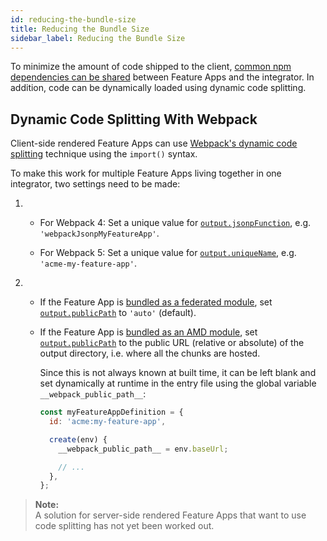 ```yaml
---
id: reducing-the-bundle-size
title: Reducing the Bundle Size
sidebar_label: Reducing the Bundle Size
---
```


To minimize the amount of code shipped to the client, [common npm dependencies
can be shared][sharing-npm-dependencies] between Feature Apps and the
integrator. In addition, code can be dynamically loaded using dynamic code
splitting.

## Dynamic Code Splitting With Webpack

Client-side rendered Feature Apps can use [Webpack's dynamic code
splitting][dynamic-imports] technique using the `import()` syntax.

To make this work for multiple Feature Apps living together in one integrator,
two settings need to be made:

1.  - For Webpack 4: Set a unique value for
      [`output.jsonpFunction`][output-jsonpfunction], e.g.
      `'webpackJsonpMyFeatureApp'`.

    - For Webpack 5: Set a unique value for
      [`output.uniqueName`][output-uniquename], e.g. `'acme-my-feature-app'`.

1.  - If the Feature App is [bundled as a federated
      module][federated-feature-app], set
      [`output.publicPath`][output-publicpath] to `'auto'` (default).

    - If the Feature App is [bundled as an AMD module][amd-module], set
      [`output.publicPath`][output-publicpath] to the public URL (relative or
      absolute) of the output directory, i.e. where all the chunks are hosted.

      Since this is not always known at built time, it can be left blank and set
      dynamically at runtime in the entry file using the global variable
      `__webpack_public_path__`:

      ```js
      const myFeatureAppDefinition = {
        id: 'acme:my-feature-app',

        create(env) {
          __webpack_public_path__ = env.baseUrl;

          // ...
        },
      };
      ```

> **Note:**  
> A solution for server-side rendered Feature Apps that want to use code
> splitting has not yet been worked out.

[dynamic-imports]: https://webpack.js.org/guides/code-splitting/#dynamic-imports
[output-jsonpfunction]:
  https://v4.webpack.js.org/configuration/output/#outputjsonpfunction
[output-uniquename]:
  https://webpack.js.org/configuration/output/#outputuniquename
[output-publicpath]:
  https://webpack.js.org/configuration/output/#outputpublicpath
[sharing-npm-dependencies]: /docs/guides/sharing-npm-dependencies
[federated-feature-app]:
  /docs/guides/writing-a-feature-app#webpack-module-federation-loader
[amd-module]: /docs/guides/writing-a-feature-app#amd-module-loader
